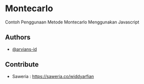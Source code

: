 # Montecarlo
Contoh Penggunaan Metode Montecarlo Menggunakan Javascript

## Authors

- [@arvians-id](https://www.github.com/arvians-id)

## Contribute

- Saweria : https://saweria.co/widdyarfian
